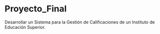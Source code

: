# Proyecto_Final
Desarrollar un Sistema para la Gestión de Calificaciones de un Instituto de Educación Superior.
